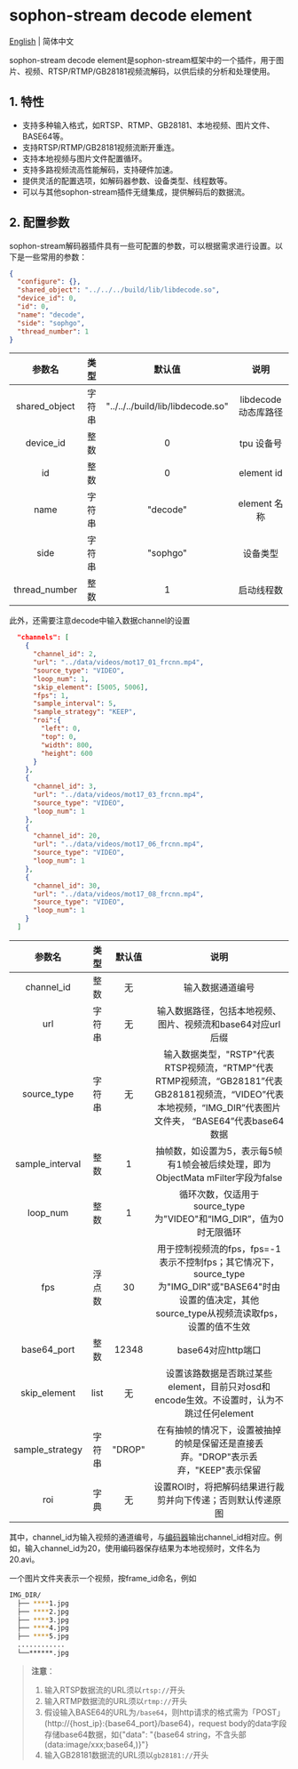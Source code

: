 # sophon-stream decode element

[English](README_EN.md) | 简体中文

sophon-stream decode element是sophon-stream框架中的一个插件，用于图片、视频、RTSP/RTMP/GB28181视频流解码，以供后续的分析和处理使用。

## 1. 特性
* 支持多种输入格式，如RTSP、RTMP、GB28181、本地视频、图片文件、BASE64等。
* 支持RTSP/RTMP/GB28181视频流断开重连。
* 支持本地视频与图片文件配置循环。
* 支持多路视频流高性能解码，支持硬件加速。
* 提供灵活的配置选项，如解码器参数、设备类型、线程数等。
* 可以与其他sophon-stream插件无缝集成，提供解码后的数据流。

## 2. 配置参数
sophon-stream解码器插件具有一些可配置的参数，可以根据需求进行设置。以下是一些常用的参数：
```json
{
  "configure": {},
  "shared_object": "../../../build/lib/libdecode.so",
  "device_id": 0,
  "id": 0,
  "name": "decode",
  "side": "sophgo",
  "thread_number": 1
}
```

|      参数名    |    类型    | 默认值 | 说明 |
|:-------------:| :-------: | :------------------:| :------------------------:|
|  shared_object |   字符串   |  "../../../build/lib/libdecode.so" | libdecode 动态库路径 |
|  device_id  |    整数       |  0 | tpu 设备号 |
|     id      |    整数       | 0  | element id |
|     name    |    字符串     | "decode" | element 名称 |
|     side    |    字符串     | "sophgo"| 设备类型 |
| thread_number |    整数     | 1| 启动线程数 |


此外，还需要注意decode中输入数据channel的设置

```json
  "channels": [
    {
      "channel_id": 2,
      "url": "../data/videos/mot17_01_frcnn.mp4",
      "source_type": "VIDEO",
      "loop_num": 1,
      "skip_element": [5005, 5006],
      "fps": 1,
      "sample_interval": 5,
      "sample_strategy": "KEEP",
      "roi":{
        "left": 0,
        "top": 0,
        "width": 800,
        "height": 600
      }
    },
    {
      "channel_id": 3,
      "url": "../data/videos/mot17_03_frcnn.mp4",
      "source_type": "VIDEO",
      "loop_num": 1
    },
    {
      "channel_id": 20,
      "url": "../data/videos/mot17_06_frcnn.mp4",
      "source_type": "VIDEO",
      "loop_num": 1
    },
    {
      "channel_id": 30,
      "url": "../data/videos/mot17_08_frcnn.mp4",
      "source_type": "VIDEO",
      "loop_num": 1
    }
  ]
```

|      参数名    |    类型    | 默认值 | 说明 |
|:-------------:| :-------: | :------------------:| :------------------------:|
| channel_id | 整数   | 无 | 输入数据通道编号 |
|   url      | 字符串 | 无 | 输入数据路径，包括本地视频、图片、视频流和base64对应url后缀 |
|source_type | 字符串  | 无  | 输入数据类型，"RSTP"代表RTSP视频流，“RTMP”代表RTMP视频流，“GB28181”代表GB28181视频流，“VIDEO”代表本地视频，“IMG_DIR”代表图片文件夹， “BASE64”代表base64数据 |
|sample_interval | 整数  | 1  |抽帧数，如设置为5，表示每5帧有1帧会被后续处理，即为ObjectMata mFilter字段为false|
|loop_num | 整数  | 1  | 循环次数，仅适用于source_type为"VIDEO"和“IMG_DIR”，值为0时无限循环|
|fps | 浮点数  | 30 | 用于控制视频流的fps，fps=-1表示不控制fps；其它情况下，source_type为"IMG_DIR"或"BASE64"时由设置的值决定，其他source_type从视频流读取fps，设置的值不生效|
|base64_port | 整数  | 12348 | base64对应http端口 |
|skip_element| list | 无 | 设置该路数据是否跳过某些element，目前只对osd和encode生效。不设置时，认为不跳过任何element|
|sample_strategy|字符串|"DROP"|在有抽帧的情况下，设置被抽掉的帧是保留还是直接丢弃。"DROP"表示丢弃，"KEEP"表示保留|
|roi|字典|无|设置ROI时，将把解码结果进行裁剪并向下传递；否则默认传递原图|


其中，channel_id为输入视频的通道编号，与[编码器](../encode/README.md)输出channel_id相对应。例如，输入channel_id为20，使用编码器保存结果为本地视频时，文件名为20.avi。

一个图片文件夹表示一个视频，按frame_id命名，例如
```bash
IMG_DIR/
  ├── ****1.jpg
  ├── ****2.jpg
  ├── ****3.jpg
  ├── ****4.jpg
  ├── ****5.jpg
  ............
  └──******.jpg
```

> **注意**：
>1. 输入RTSP数据流的URL须以`rtsp://`开头
>2. 输入RTMP数据流的URL须以`rtmp://`开头
>3. 假设输入BASE64的URL为`/base64`，则http请求的格式需为「POST」(http://{host_ip}:{base64_port}/base64)，request body的data字段存储base64数据，如{"data": "{base64 string，不含头部(data:image/xxx;base64,)}"}
>4. 输入GB28181数据流的URL须以`gb28181://`开头
